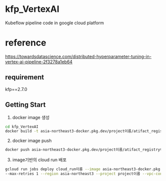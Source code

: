 # kfp_VertexAI
Kubeflow pipeline code in google cloud platform

# reference
https://towardsdatascience.com/distributed-hyperparameter-tuning-in-vertex-ai-pipeline-2f3278a1eb64  


## requirement
kfp==2.7.0

## Getting Start

1. docker image 생성
```bash
cd kfp_VertexAI
docker build -t asia-northeast3-docker.pkg.dev/project이름/atifact_registry이름/docker_image이름 .
```

2. docker image push
```bash
docker push asia-northeast3-docker.pkg.dev/project이름/atifact_registry이름/docker_image이름
```

3. image기반의 cloud run 배포
```bash
gcloud run jobs deploy cloud_run이름 --image asia-northeast3-docker.pkg.dev/project이름/atifact_registry이름/docker_image이름:latest \
--max-retries 1 --region asia-northeast3 --project project이름 --vpc-connector private_service용_vpc이름 --vpc-egress all-traffic --cpu 2(낮게) --memory 1Gi(낮게) --task-timeout 24h
```